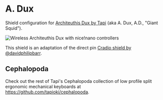 # A. Dux

Shield configuration for [Architeuthis Dux by Tapi][1] (aka A. Dux, A.D., "Giant Squid").

![Wireless Architeuthis Dux with nice!nano controllers][2]

This shield is an adaptation of the direct pin [Cradio shield by @davidphilipbarr][3].

## Cephalopoda

Check out the rest of Tapi's Cephalopoda collection of low profile split ergonomic mechanical keyboards at <https://github.com/tapioki/cephalopoda>.

[1]: https://github.com/tapioki/cephalopoda/tree/main/Architeuthis%20dux
[2]: https://media.discordapp.net/attachments/855822038287908864/866315666802081792/image0.jpg
[3]: https://github.com/zmkfirmware/zmk/tree/main/app/boards/shields/cradio
